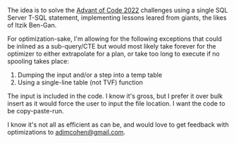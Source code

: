 The idea is to solve the [Advant of Code 2022](https://adventofcode.com/2022) challenges using a single SQL Server T-SQL statement, implementing lessons leared from giants, the likes of Itzik Ben-Gan.

For optimization-sake, I'm allowing for the following exceptions that could be inlined as a sub-query/CTE but would most likely take forever for the optimizer to either extrapolate for a plan, or take too long to execute if no spooling takes place:
1. Dumping the input and/or a step into a temp table
2. Using a single-line table (not TVF) function

The input is included in the code. I know it's gross, but I prefer it over bulk insert as it would force the user to input the file location.
I want the code to be copy-paste-run.

I know it's not all as efficient as can be, and would love to get feedback with optimizations to adimcohen@gmail.com.
